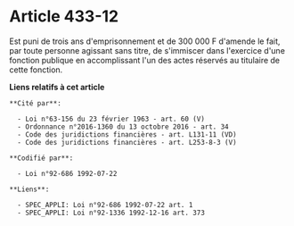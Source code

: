 # Article 433-12

Est puni de trois ans d'emprisonnement et de 300 000 F d'amende le fait, par toute personne agissant sans titre, de
s'immiscer dans l'exercice d'une fonction publique en accomplissant l'un des actes réservés au titulaire de cette fonction.

**Liens relatifs à cet article**

	**Cité par**:

	  - Loi n°63-156 du 23 février 1963 - art. 60 (V)
	  - Ordonnance n°2016-1360 du 13 octobre 2016 - art. 34
	  - Code des juridictions financières - art. L131-11 (VD)
	  - Code des juridictions financières - art. L253-8-3 (V)

	**Codifié par**:

	  - Loi n°92-686 1992-07-22

	**Liens**:

	  - SPEC_APPLI: Loi n°92-686 1992-07-22 art. 1
	  - SPEC_APPLI: Loi n°92-1336 1992-12-16 art. 373
